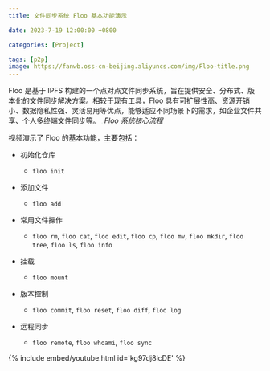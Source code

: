 ```yaml
---
title: 文件同步系统 Floo 基本功能演示

date: 2023-7-19 12:00:00 +0800

categories: [Project]

tags: [p2p]
image: https://fanwb.oss-cn-beijing.aliyuncs.com/img/Floo-title.png
---
```


Floo 是基于 IPFS 构建的一个点对点文件同步系统，旨在提供安全、分布式、版本化的文件同步解决方案。相较于现有工具，Floo 具有可扩展性高、资源开销小、数据隐私性强、灵活易用等优点，能够适应不同场景下的需求，如企业文件共享、个人多终端文件同步等。
<img src="https://fanwb.oss-cn-beijing.aliyuncs.com/img/floo.png" style="zoom: 7%;" />
_Floo 系统核心流程_

视频演示了 Floo 的基本功能，主要包括：

- 初始化仓库
  - `floo init`

- 添加文件 
  - `floo add `

- 常用文件操作
  - `floo rm`,  `floo cat`, `floo edit`, `floo cp`, `floo mv`, `floo mkdir`, `floo tree`, `floo ls`, `floo info`

- 挂载
  - `floo mount`

- 版本控制
  - `floo commit`, `floo reset`, `floo diff`, `floo log`

- 远程同步
  - `floo remote`, `floo whoami`, `floo sync`


{% include embed/youtube.html id='kg97dj8lcDE' %}